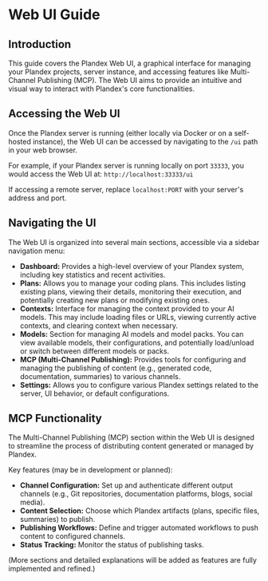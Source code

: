 # Web UI Guide

## Introduction

This guide covers the Plandex Web UI, a graphical interface for managing your Plandex projects, server instance, and accessing features like Multi-Channel Publishing (MCP). The Web UI aims to provide an intuitive and visual way to interact with Plandex's core functionalities.

## Accessing the Web UI

Once the Plandex server is running (either locally via Docker or on a self-hosted instance), the Web UI can be accessed by navigating to the `/ui` path in your web browser.

For example, if your Plandex server is running locally on port `33333`, you would access the Web UI at:
`http://localhost:33333/ui`

If accessing a remote server, replace `localhost:PORT` with your server's address and port.

## Navigating the UI

The Web UI is organized into several main sections, accessible via a sidebar navigation menu:

*   **Dashboard:** Provides a high-level overview of your Plandex system, including key statistics and recent activities.
*   **Plans:** Allows you to manage your coding plans. This includes listing existing plans, viewing their details, monitoring their execution, and potentially creating new plans or modifying existing ones.
*   **Contexts:** Interface for managing the context provided to your AI models. This may include loading files or URLs, viewing currently active contexts, and clearing context when necessary.
*   **Models:** Section for managing AI models and model packs. You can view available models, their configurations, and potentially load/unload or switch between different models or packs.
*   **MCP (Multi-Channel Publishing):** Provides tools for configuring and managing the publishing of content (e.g., generated code, documentation, summaries) to various channels.
*   **Settings:** Allows you to configure various Plandex settings related to the server, UI behavior, or default configurations.

## MCP Functionality

The Multi-Channel Publishing (MCP) section within the Web UI is designed to streamline the process of distributing content generated or managed by Plandex.

Key features (may be in development or planned):
*   **Channel Configuration:** Set up and authenticate different output channels (e.g., Git repositories, documentation platforms, blogs, social media).
*   **Content Selection:** Choose which Plandex artifacts (plans, specific files, summaries) to publish.
*   **Publishing Workflows:** Define and trigger automated workflows to push content to configured channels.
*   **Status Tracking:** Monitor the status of publishing tasks.

(More sections and detailed explanations will be added as features are fully implemented and refined.)

